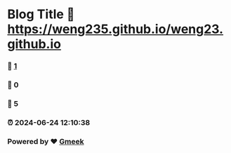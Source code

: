 # Blog Title :link: https://weng235.github.io/weng23.github.io 
### :page_facing_up: [1](https://weng235.github.io/weng23.github.io/tag.html) 
### :speech_balloon: 0 
### :hibiscus: 5 
### :alarm_clock: 2024-06-24 12:10:38 
### Powered by :heart: [Gmeek](https://github.com/Meekdai/Gmeek)
